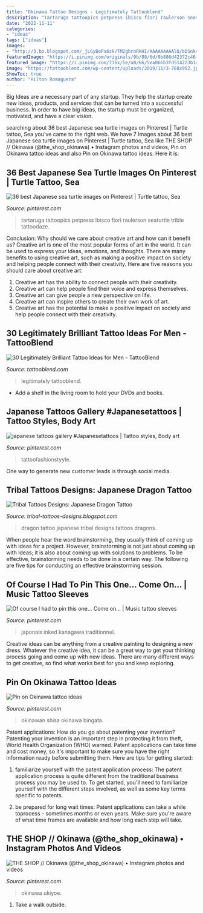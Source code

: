```yaml
---
title: "Okinawa Tattoo Designs - Legitimately Tattooblend"
description: "Tartaruga tattoopics petpress ibisco fiori raulerson seaturtle trible tattoodaze"
date: "2022-11-11"
categories:
- "ideas"
tags: ["ideas"]
images:
- "http://3.bp.blogspot.com/_jLGyBoPa6zk/TM2gbrnRkHI/AAAAAAAAAlQ/bDSnkvyN6R4/s1600/Dragon%2BTattoo32.jpg"
featuredImage: "https://i.pinimg.com/originals/0b/88/6d/0b886d42372c46fe7c79e317c91df29a.jpg"
featured_image: "https://i.pinimg.com/736x/5e/a0/66/5ea066b3fd514223b14191fc4d417387.jpg"
image: "https://tattooblend.com/wp-content/uploads/2019/11/3-768x952.jpg"
ShowToc: true
author: "Hilton Romaguera"
---
```



Big Ideas are a necessary part of any startup. They help the startup create new ideas, products, and services that can be turned into a successful business. In order to have big ideas, the startup must be organized, motivated, and have a clear vision.

	

		
searching about 36 best Japanese sea turtle images on Pinterest | Turtle tattoo, Sea you've came to the right web. We have 7 Images about 36 best Japanese sea turtle images on Pinterest | Turtle tattoo, Sea like THE SHOP // Okinawa (@the_shop_okinawa) • Instagram photos and videos, Pin on Okinawa tattoo ideas and also Pin on Okinawa tattoo ideas. Here it is:
		
    
## 36 Best Japanese Sea Turtle Images On Pinterest | Turtle Tattoo, Sea

<img loading=lazy src="https://i.pinimg.com/originals/7f/19/53/7f1953bfd834e872943d0888eb2b9aad.jpg" onerror="this.onerror=null;this.src='https://tse1.mm.bing.net/th?id=OIP.sMnNyMN53_aojbz5OAWQnwHaHV&amp;pid=15.1';" alt="36 best Japanese sea turtle images on Pinterest | Turtle tattoo, Sea">

_Source: pinterest.com_

>tartaruga tattoopics petpress ibisco fiori raulerson seaturtle trible tattoodaze. 

	

Conclusion: Why should we care about creative art and how can it benefit us?
Creative art is one of the most popular forms of art in the world. It can be used to express your ideas, emotions, and thoughts. There are many benefits to using creative art, such as making a positive impact on society and helping people connect with their creativity. Here are five reasons you should care about creative art: 
1) Creative art has the ability to connect people with their creativity.
2) Creative art can help people find their voice and express themselves.
3) Creative art can give people a new perspective on life.
4) Creative art can inspire others to create their own work of art.
5) Creative art has the potential to make a positive impact on society and help people connect with their creativity.

    
## 30 Legitimately Brilliant Tattoo Ideas For Men - TattooBlend

<img loading=lazy src="https://tattooblend.com/wp-content/uploads/2019/11/3-768x952.jpg" onerror="this.onerror=null;this.src='https://tse4.mm.bing.net/th?id=OIP.6FHWCf0prQndcGves2GaBAHaJL&amp;pid=15.1';" alt="30 Legitimately Brilliant Tattoo Ideas for Men - TattooBlend">

_Source: tattooblend.com_

>legitimately tattooblend. 

	

- Add a shelf in the living room to hold your DVDs and books.

    
## Japanese Tattoos Gallery #Japanesetattoos | Tattoo Styles, Body Art

<img loading=lazy src="https://i.pinimg.com/originals/cf/24/35/cf243552e20cd0760cf015fe6fb475e3.jpg" onerror="this.onerror=null;this.src='https://tse3.mm.bing.net/th?id=OIP.AcB7Fa4x247uqDPvWZVFvgHaHa&amp;pid=15.1';" alt="japanese tattoos gallery #Japanesetattoos | Tattoo styles, Body art">

_Source: pinterest.com_

>tattoofashionstyyle. 

	

One way to generate new customer leads is through social media.

    
## Tribal Tattoos Designs: Japanese Dragon Tattoo

<img loading=lazy src="http://3.bp.blogspot.com/_jLGyBoPa6zk/TM2gbrnRkHI/AAAAAAAAAlQ/bDSnkvyN6R4/s1600/Dragon%2BTattoo32.jpg" onerror="this.onerror=null;this.src='https://tse3.mm.bing.net/th?id=OIP.GhRdRcZU512F3RLmPWmttQAAAA&amp;pid=15.1';" alt="Tribal Tattoos Designs: Japanese Dragon Tattoo">

_Source: tribal-tattoos-designs.blogspot.com_

>dragon tattoo japanese tribal designs tattoos dragons. 

	

When people hear the word brainstorming, they usually think of coming up with ideas for a project. However, brainstorming is not just about coming up with ideas; it is also about coming up with solutions to problems. To be effective, brainstorming needs to be done in a certain way. The following are five tips for conducting an effective brainstorming session.

    
## Of Course I Had To Pin This One... Come On... | Music Tattoo Sleeves

<img loading=lazy src="https://i.pinimg.com/originals/0b/88/6d/0b886d42372c46fe7c79e317c91df29a.jpg" onerror="this.onerror=null;this.src='https://tse3.mm.bing.net/th?id=OIP.uJrwglPABkn7zbncDw0EIAHaIO&amp;pid=15.1';" alt="Of course I had to pin this one... Come on... | Music tattoo sleeves">

_Source: pinterest.com_

>japonais inked kanagawa traditionnel. 

	

Creative ideas can be anything from a creative painting to designing a new dress. Whatever the creative idea, it can be a great way to get your thinking process going and come up with new ideas. There are many different ways to get creative, so find what works best for you and keep exploring.

    
## Pin On Okinawa Tattoo Ideas

<img loading=lazy src="https://i.pinimg.com/736x/5e/a0/66/5ea066b3fd514223b14191fc4d417387.jpg" onerror="this.onerror=null;this.src='https://tse1.mm.bing.net/th?id=OIP.XwdgnZHROitneNg8w9l89AHaL6&amp;pid=15.1';" alt="Pin on Okinawa tattoo ideas">

_Source: pinterest.com_

>okinawan shisa okinawa bingata. 

	

Patent applications: How do you go about patenting your invention?
Patenting your invention is an important step in protecting it from theft, World Health Organization (WHO) warned. Patent applications can take time and cost money, so it's important to make sure you have the right information ready before submitting them. Here are tips for getting started:
1. familiarize yourself with the patent application process: The patent application process is quite different from the traditional business process you may be used to. To get started, you'll need to familiarize yourself with the different steps involved, as well as some key terms specific to patents.



2. be prepared for long wait times: Patent applications can take a while toprocess - sometimes months or even years. Make sure you're aware of what time frames are available and how long each step will take.



    
## THE SHOP // Okinawa (@the_shop_okinawa) • Instagram Photos And Videos

<img loading=lazy src="https://i.pinimg.com/736x/df/d6/d8/dfd6d878ffc87588af474a5ebe992506.jpg" onerror="this.onerror=null;this.src='https://tse2.mm.bing.net/th?id=OIP.XE6rL4Rb77TT9agKmKQpMAHaHa&amp;pid=15.1';" alt="THE SHOP // Okinawa (@the_shop_okinawa) • Instagram photos and videos">

_Source: pinterest.com_

>okinawa ukiyoe. 

	

1. Take a walk outside.


